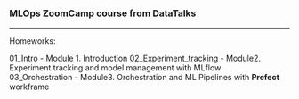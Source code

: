 ### MLOps ZoomCamp course from DataTalks  
___
  
Homeworks:  

01_Intro - Module 1. Introduction 
02_Experiment_tracking - Module2. Experiment tracking and model management with MLflow  
03_Orchestration - Module3. Orchestration and ML Pipelines with **Prefect** workframe

